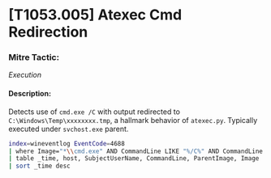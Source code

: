 # [T1053.005] Atexec Cmd Redirection

### Mitre Tactic:  
*Execution*

#### Description:  
Detects use of `cmd.exe /C` with output redirected to `C:\Windows\Temp\xxxxxxxx.tmp`, a hallmark behavior of `atexec.py`. Typically executed under `svchost.exe` parent.

```bash
index=wineventlog EventCode=4688
| where Image="*\\cmd.exe" AND CommandLine LIKE "%/C%" AND CommandLine LIKE "%C:\\Windows\\Temp\\%.tmp%"
| table _time, host, SubjectUserName, CommandLine, ParentImage, Image
| sort _time desc
```